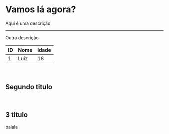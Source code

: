 <h1>Vamos lá agora?</h1>

<p>Aqui é uma descrição</p>
<hr/>

<p>Outra descrição</p>

<table>
  <thead>
    <tr>
      <th>ID</th>
      <th>Nome</th>
      <th>Idade</th>
    </tr>
  </thead>
  <tbody>
    <tr>
      <td>1</td>
      <td>Luiz</td>
      <td>18</td>
    </tr>
  </tbody>
</table>

<br>

<h2>Segundo titulo</h2>
<br>

<h2>3 titulo</h2>

balala
